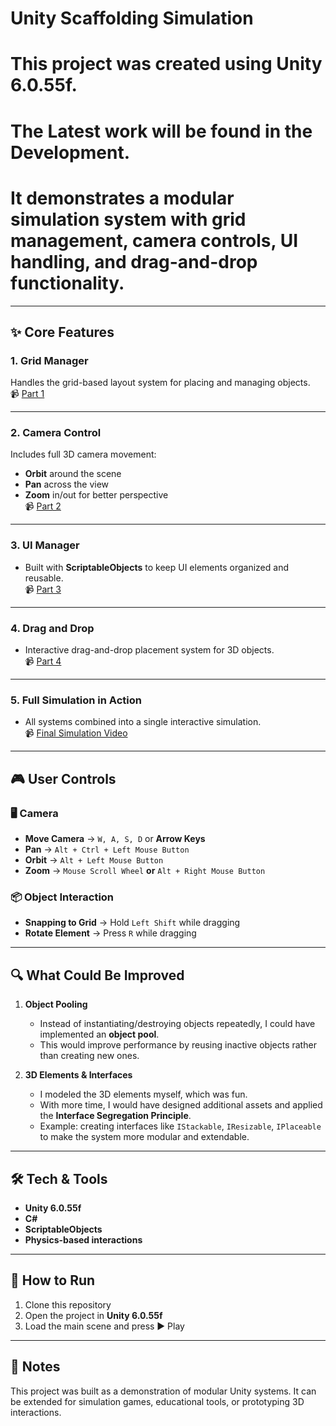 # Unity Scaffolding Simulation

# This project was created using **Unity 6.0.55f**.

# The Latest work will be found in the **Development**.

# It demonstrates a modular simulation system with grid management, camera controls, UI handling, and drag-and-drop functionality.  

---

## ✨ Core Features

### 1. Grid Manager
Handles the grid-based layout system for placing and managing objects.  
📹 [Part 1](https://drive.google.com/file/d/1iMSbpwC6AXkR3egZqPXd7B-S-ypv-3Qu/view?usp=sharing)

---

### 2. Camera Control
Includes full 3D camera movement:
- **Orbit** around the scene  
- **Pan** across the view  
- **Zoom** in/out for better perspective  
📹 [Part 2](https://drive.google.com/file/d/1LsVTcmwEbm-Nb2mT-Ak4UGcbF6Gniixd/view?usp=sharing)

---

### 3. UI Manager
- Built with **ScriptableObjects** to keep UI elements organized and reusable.  
📹 [Part 3](https://drive.google.com/file/d/1KU6t1w5ui498D9voVD0UWTAymNqKdFOJ/view?usp=sharing)

---

### 4. Drag and Drop
- Interactive drag-and-drop placement system for 3D objects.  
📹 [Part 4](https://drive.google.com/file/d/1vHp5_r4K0QPZjD2o8unbLkZxEaa2gmky/view?usp=sharing)

---

### 5. Full Simulation in Action
- All systems combined into a single interactive simulation.  
📹 [Final Simulation Video](https://drive.google.com/file/d/1wHN2SbsUkai9ME6kxyKLZxDWcvNwI8FB/view?usp=sharing)

---

## 🎮 User Controls

### 🖥️ Camera
- **Move Camera** → `W, A, S, D` or **Arrow Keys**  
- **Pan** → `Alt + Ctrl + Left Mouse Button`  
- **Orbit** → `Alt + Left Mouse Button`  
- **Zoom** → `Mouse Scroll Wheel` **or** `Alt + Right Mouse Button`

### 📦 Object Interaction
- **Snapping to Grid** → Hold `Left Shift` while dragging  
- **Rotate Element** → Press `R` while dragging  

---

## 🔍 What Could Be Improved

1. **Object Pooling**  
   - Instead of instantiating/destroying objects repeatedly, I could have implemented an **object pool**.  
   - This would improve performance by reusing inactive objects rather than creating new ones.

2. **3D Elements & Interfaces**  
   - I modeled the 3D elements myself, which was fun.  
   - With more time, I would have designed additional assets and applied the **Interface Segregation Principle**.  
   - Example: creating interfaces like `IStackable`, `IResizable`, `IPlaceable` to make the system more modular and extendable.

---

## 🛠️ Tech & Tools
- **Unity 6.0.55f**
- **C#**
- **ScriptableObjects**
- **Physics-based interactions**

---

## 🚀 How to Run
1. Clone this repository  
2. Open the project in **Unity 6.0.55f**  
3. Load the main scene and press ▶ Play  

---

## 📌 Notes
This project was built as a demonstration of modular Unity systems. It can be extended for simulation games, educational tools, or prototyping 3D interactions.  
